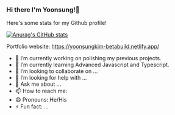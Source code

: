 ### Hi there I'm Yoonsung!👋

Here's some stats for my Github profile!

[![Anurag's GitHub stats](https://github-readme-stats.vercel.app/api?username=jeffkim1118)](https://github.com/anuraghazra/github-readme-stats)


Portfolio website: https://yoonsungkim-betabuild.netlify.app/

- 🔭 I’m currently working on polishing my previous projects.
- 🌱 I’m currently learning Advanced Javascript and Typescript.
- 👯 I’m looking to collaborate on ...
- 🤔 I’m looking for help with ...
- 💬 Ask me about ...
- 📫 How to reach me: 
- 😄 Pronouns: He/His
- ⚡ Fun fact: ...
